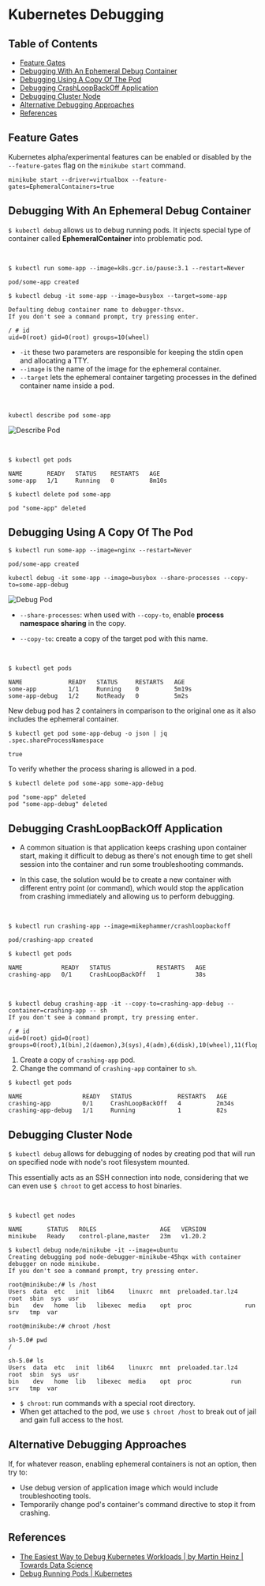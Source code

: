 # Kubernetes Debugging

## Table of Contents

<!-- START doctoc generated TOC please keep comment here to allow auto update -->
<!-- DON'T EDIT THIS SECTION, INSTEAD RE-RUN doctoc TO UPDATE -->

- [Feature Gates](#feature-gates)
- [Debugging With An Ephemeral Debug Container](#debugging-with-an-ephemeral-debug-container)
- [Debugging Using A Copy Of The Pod](#debugging-using-a-copy-of-the-pod)
- [Debugging CrashLoopBackOff Application](#debugging-crashloopbackoff-application)
- [Debugging Cluster Node](#debugging-cluster-node)
- [Alternative Debugging Approaches](#alternative-debugging-approaches)
- [References](#references)

<!-- END doctoc generated TOC please keep comment here to allow auto update -->

## Feature Gates

Kubernetes alpha/experimental features can be enabled or disabled
by the `--feature-gates` flag on the `minikube start` command.

```shell
minikube start --driver=virtualbox --feature-gates=EphemeralContainers=true
```

## Debugging With An Ephemeral Debug Container

`$ kubectl debug` allows us to debug running pods.
It injects special type of container called **EphemeralContainer** into problematic pod.

<br />

```shell
$ kubectl run some-app --image=k8s.gcr.io/pause:3.1 --restart=Never

pod/some-app created
```

```shell
$ kubectl debug -it some-app --image=busybox --target=some-app

Defaulting debug container name to debugger-thsvx.
If you don't see a command prompt, try pressing enter.

/ # id
uid=0(root) gid=0(root) groups=10(wheel)
```

- `-it` these two parameters are responsible for keeping the stdin open and allocating a TTY.
- `--image` is the name of the image for the ephemeral container.
- `--target` lets the ephemeral container targeting processes
  in the defined container name inside a pod.

<br />

```shell
kubectl describe pod some-app
```

![Describe Pod](assets/describe-pod.png)

<br />

```shell
$ kubectl get pods

NAME       READY   STATUS    RESTARTS   AGE
some-app   1/1     Running   0          8m10s
```

```shell
$ kubectl delete pod some-app

pod "some-app" deleted
```

## Debugging Using A Copy Of The Pod

```shell
$ kubectl run some-app --image=nginx --restart=Never

pod/some-app created

```

```shell
kubectl debug -it some-app --image=busybox --share-processes --copy-to=some-app-debug
```

![Debug Pod](assets/debug-pod.png)

- `--share-processes`: when used with `--copy-to`,
  enable **process namespace sharing** in the copy.

- `--copy-to`: create a copy of the target pod with this name.

<br />

```shell
$ kubectl get pods

NAME             READY   STATUS     RESTARTS   AGE
some-app         1/1     Running    0          5m19s
some-app-debug   1/2     NotReady   0          5m2s
```

New debug pod has 2 containers in comparison
to the original one as it also includes the ephemeral container.

```shell
$ kubectl get pod some-app-debug -o json | jq .spec.shareProcessNamespace

true
```

To verify whether the process sharing is allowed in a pod.

```shell
$ kubectl delete pod some-app some-app-debug

pod "some-app" deleted
pod "some-app-debug" deleted
```

## Debugging CrashLoopBackOff Application

- A common situation is that application keeps crashing upon container start,
  making it difficult to debug as there's not enough time to get shell session
  into the container and run some troubleshooting commands.

- In this case, the solution would be
  to create a new container with different entry point (or command),
  which would stop the application from crashing immediately
  and allowing us to perform debugging.

<br />

```shell
$ kubectl run crashing-app --image=mikephammer/crashloopbackoff

pod/crashing-app created
```

```shell
$ kubectl get pods

NAME           READY   STATUS             RESTARTS   AGE
crashing-app   0/1     CrashLoopBackOff   1          38s
```

<br />

```shell
$ kubectl debug crashing-app -it --copy-to=crashing-app-debug --container=crashing-app -- sh
If you don't see a command prompt, try pressing enter.

/ # id
uid=0(root) gid=0(root) groups=0(root),1(bin),2(daemon),3(sys),4(adm),6(disk),10(wheel),11(floppy),20(dialout),26(tape),27(video)
```

1. Create a copy of `crashing-app` pod.
2. Change the command of `crashing-app` container to `sh`.

```shell
$ kubectl get pods

NAME                 READY   STATUS             RESTARTS   AGE
crashing-app         0/1     CrashLoopBackOff   4          2m34s
crashing-app-debug   1/1     Running            1          82s
```

## Debugging Cluster Node

`$ kubectl debug` allows for debugging of nodes
by creating pod that will run on specified node with node's root filesystem mounted.

This essentially acts as an SSH connection into node,
considering that we can even use `$ chroot` to get access to host binaries.

<br />

```shell
$ kubectl get nodes

NAME       STATUS   ROLES                  AGE   VERSION
minikube   Ready    control-plane,master   23m   v1.20.2
```

```shell
$ kubectl debug node/minikube -it --image=ubuntu
Creating debugging pod node-debugger-minikube-45hqx with container debugger on node minikube.
If you don't see a command prompt, try pressing enter.

root@minikube:/# ls /host
Users  data  etc   init  lib64    linuxrc  mnt  preloaded.tar.lz4  root  sbin  sys  usr
bin    dev   home  lib   libexec  media    opt  proc               run   srv   tmp  var

root@minikube:/# chroot /host

sh-5.0# pwd
/

sh-5.0# ls
Users  data  etc   init  lib64	  linuxrc  mnt	preloaded.tar.lz4  root  sbin  sys  usr
bin    dev   home  lib	 libexec  media    opt	proc		   run	 srv   tmp  var
```

- `$ chroot`: run commands with a special root directory.
- When get attached to the pod,
  we use `$ chroot /host` to break out of jail and gain full access to the host.

## Alternative Debugging Approaches

If, for whatever reason, enabling ephemeral containers is not an option, then try to:

- Use debug version of application image which would include troubleshooting tools.
- Temporarily change pod's container's command directive to stop it from crashing.

## References

- [The Easiest Way to Debug Kubernetes Workloads | by Martin Heinz | Towards Data Science](https://towardsdatascience.com/the-easiest-way-to-debug-kubernetes-workloads-ff2ff5e3cc75)
- [Debug Running Pods | Kubernetes](https://kubernetes.io/docs/tasks/debug-application-cluster/debug-running-pod/)
